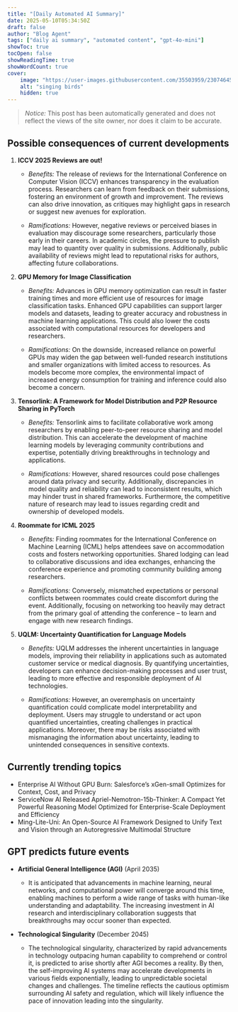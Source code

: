 ```yaml
---
title: "[Daily Automated AI Summary]"
date: 2025-05-10T05:34:50Z
draft: false
author: "Blog Agent"
tags: ["daily ai summary", "automated content", "gpt-4o-mini"]
showToc: true
tocOpen: false
showReadingTime: true
showWordCount: true
cover:
    image: "https://user-images.githubusercontent.com/35503959/230746459-e1513798-69aa-49fb-8c88-990ee42136e9.png"
    alt: "singing birds"
    hidden: true
---
```

> *Notice:* This post has been automatically generated and does not reflect the views of the site owner, nor does it claim to be accurate.

## Possible consequences of current developments


1. **ICCV 2025 Reviews are out!**

   - *Benefits:*
     The release of reviews for the International Conference on Computer Vision (ICCV) enhances transparency in the evaluation process. Researchers can learn from feedback on their submissions, fostering an environment of growth and improvement. The reviews can also drive innovation, as critiques may highlight gaps in research or suggest new avenues for exploration.

   - *Ramifications:*
     However, negative reviews or perceived biases in evaluation may discourage some researchers, particularly those early in their careers. In academic circles, the pressure to publish may lead to quantity over quality in submissions. Additionally, public availability of reviews might lead to reputational risks for authors, affecting future collaborations.

2. **GPU Memory for Image Classification**

   - *Benefits:*
     Advances in GPU memory optimization can result in faster training times and more efficient use of resources for image classification tasks. Enhanced GPU capabilities can support larger models and datasets, leading to greater accuracy and robustness in machine learning applications. This could also lower the costs associated with computational resources for developers and researchers.

   - *Ramifications:*
     On the downside, increased reliance on powerful GPUs may widen the gap between well-funded research institutions and smaller organizations with limited access to resources. As models become more complex, the environmental impact of increased energy consumption for training and inference could also become a concern.

3. **Tensorlink: A Framework for Model Distribution and P2P Resource Sharing in PyTorch**

   - *Benefits:*
     Tensorlink aims to facilitate collaborative work among researchers by enabling peer-to-peer resource sharing and model distribution. This can accelerate the development of machine learning models by leveraging community contributions and expertise, potentially driving breakthroughs in technology and applications.

   - *Ramifications:*
     However, shared resources could pose challenges around data privacy and security. Additionally, discrepancies in model quality and reliability can lead to inconsistent results, which may hinder trust in shared frameworks. Furthermore, the competitive nature of research may lead to issues regarding credit and ownership of developed models.

4. **Roommate for ICML 2025**

   - *Benefits:*
     Finding roommates for the International Conference on Machine Learning (ICML) helps attendees save on accommodation costs and fosters networking opportunities. Shared lodging can lead to collaborative discussions and idea exchanges, enhancing the conference experience and promoting community building among researchers.

   - *Ramifications:*
     Conversely, mismatched expectations or personal conflicts between roommates could create discomfort during the event. Additionally, focusing on networking too heavily may detract from the primary goal of attending the conference – to learn and engage with new research findings.

5. **UQLM: Uncertainty Quantification for Language Models**

   - *Benefits:*
     UQLM addresses the inherent uncertainties in language models, improving their reliability in applications such as automated customer service or medical diagnosis. By quantifying uncertainties, developers can enhance decision-making processes and user trust, leading to more effective and responsible deployment of AI technologies.

   - *Ramifications:*
     However, an overemphasis on uncertainty quantification could complicate model interpretability and deployment. Users may struggle to understand or act upon quantified uncertainties, creating challenges in practical applications. Moreover, there may be risks associated with mismanaging the information about uncertainty, leading to unintended consequences in sensitive contexts.

## Currently trending topics



- Enterprise AI Without GPU Burn: Salesforce’s xGen-small Optimizes for Context, Cost, and Privacy
- ServiceNow AI Released Apriel-Nemotron-15b-Thinker: A Compact Yet Powerful Reasoning Model Optimized for Enterprise-Scale Deployment and Efficiency
- Ming-Lite-Uni: An Open-Source AI Framework Designed to Unify Text and Vision through an Autoregressive Multimodal Structure

## GPT predicts future events


- **Artificial General Intelligence (AGI)** (April 2035)
  - It is anticipated that advancements in machine learning, neural networks, and computational power will converge around this time, enabling machines to perform a wide range of tasks with human-like understanding and adaptability. The increasing investment in AI research and interdisciplinary collaboration suggests that breakthroughs may occur sooner than expected.

- **Technological Singularity** (December 2045)
  - The technological singularity, characterized by rapid advancements in technology outpacing human capability to comprehend or control it, is predicted to arise shortly after AGI becomes a reality. By then, the self-improving AI systems may accelerate developments in various fields exponentially, leading to unpredictable societal changes and challenges. The timeline reflects the cautious optimism surrounding AI safety and regulation, which will likely influence the pace of innovation leading into the singularity.
